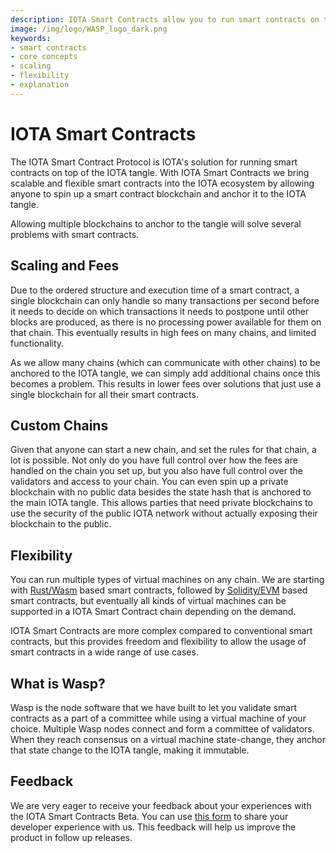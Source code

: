 ```yaml
---
description: IOTA Smart Contracts allow you to run smart contracts on top of the IOTA Tangle.
image: /img/logo/WASP_logo_dark.png
keywords:
- smart contracts
- core concepts
- scaling
- flexibility
- explanation
---
```

# IOTA Smart Contracts

The IOTA Smart Contract Protocol is IOTA's solution for running smart contracts on top of the IOTA tangle. With IOTA Smart Contracts we bring scalable and flexible smart contracts into the IOTA ecosystem by allowing anyone to spin up a smart contract blockchain and anchor it to the IOTA tangle. 

Allowing multiple blockchains to anchor to the tangle will solve several problems with smart contracts.

## Scaling and Fees

Due to the ordered structure and execution time of a smart contract, a single blockchain can only handle so many transactions per second before it needs to decide on which transactions it needs to postpone until other blocks are produced, as there is no processing power available for them on that chain. This eventually results in high fees on many chains, and limited functionality. 

As we allow many chains (which can communicate with other chains) to be anchored to the IOTA tangle, we can simply add additional chains once this becomes a problem. This results in lower fees over solutions that just use a single blockchain for all their smart contracts. 

## Custom Chains

Given that anyone can start a new chain, and set the rules for that chain, a lot is possible. Not only do you have full control over how the fees are handled on the chain you set up, but you also have full control over the validators and access to your chain. You can even spin up a private blockchain with no public data besides the state hash that is anchored to the main IOTA tangle. This allows parties that need private blockchains to use the security of the public IOTA network without actually exposing their blockchain to the public.

## Flexibility

You can run multiple types of virtual machines on any chain. We are starting with 
[Rust/Wasm](https://rustwasm.github.io/docs/book/) based smart contracts, followed by 
[Solidity/EVM](https://docs.soliditylang.org/en/v0.8.6/) based smart contracts, but eventually all kinds of virtual machines can be supported in a IOTA Smart Contract chain depending on the demand. 

IOTA Smart Contracts are more complex compared to conventional smart contracts, but this provides freedom and flexibility to allow the usage of smart contracts in a wide range of use cases.

## What is Wasp?

Wasp is the node software that we have built to let you validate smart contracts as a part of a committee while using a virtual machine of your choice. Multiple Wasp nodes connect and form a committee of validators. When they reach consensus on a virtual machine state-change, they anchor that state change to the IOTA tangle, making it immutable. 

## Feedback

We are very eager to receive your feedback about your experiences with the IOTA Smart Contracts Beta. You can use [this form](https://docs.google.com/forms/d/e/1FAIpQLSd4jcmLzCPUNDIijEwGzuWerO23MS0Jmgzszgs-D6_awJUWow/viewform) to share your developer experience with us. This feedback will help us improve the product in follow up releases.
